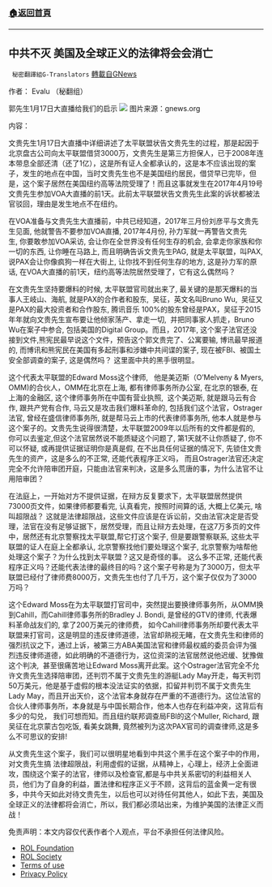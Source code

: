 ###  [:house:返回首頁](https://github.com/ourhimalayas/txt)
---


## 中共不灭 美国及全球正义的法律将会会消亡
` 秘密翻譯組G-Translators` [轉載自GNews](https://gnews.org/zh-hans/1878894/)

作者： Evalu （秘翻组）

郭先生1月17日大直播给我们的启示
![](https://assets.gnews.org/wp-content/uploads/2022/01/图片1-116.png)
图片来源：gnews.org

内容：

文贵先生1月17日大直播中详细讲述了太平联盟状告文贵先生的过程，那是起因于北京盘古公司向太平联盟借贷3000万，文贵先生是第三方担保人，已于2008年连本带息全部还清（还了1亿），这是所有证人全都承认的，这是本不应该出现的案子，发生的地点在中国，当时文贵先生也不是美国纽约居民，借贷早已完毕，但是，这个案子居然在美国纽约高等法院受理了！而且这事就发生在2017年4月19号文贵先生参加VOA大直播的前1天。此前太平联盟状告文贵先生此案的诉状都被法官驳回，理由是发生地点不在纽约。

在VOA准备与文贵先生大直播前，中共已经知道，2017年三月份刘彦平与文贵先生见面, 他就警告不要参加VOA直播, 2017年4月份, 孙力军就一再警告文贵先生, 你要敢参加VOA采访, 会让你在全世界没有任何生存的机会, 会拿走你家族和你一切的东西, 让你睡在马路上, 而且明确告诉文贵先生PAG, 就是太平联盟，叫PAX, 说PAX会让你像疯狗一样在大街上, 让你找不到任何生存的地方, 这是孙力军的原话, 在VOA大直播的前1天，纽约高等法院居然受理了，它有这么偶然吗？

在文贵先生坚持要爆料的时候, 太平联盟官司就出来了, 最关键的是那天爆料的当事人王岐山、海航, 就是PAX的合作者和股东,  吴征，英文名叫Bruno Wu,  吴征又是PAX的最大投资者和合作股东, 腾讯音乐 100%的股东曾经是PAX，吴征于2015年年就向文贵先生宣布要让他倾家荡产、拿走一切,  并把同事家人抓走，Bruno Wu在案子中参合, 包括美国的Digital Group。而且，2017年, 这个案子法官还没接到文件,熊宪民最早说这个文件，预告这个郭文贵完了、公寓要输, 博讯最早报道的, 而博讯和熊宪民在美国有多起刑事和涉嫌中共间谍的案子, 现在被FBI、被国土安全部调查的案子, 这是偶然吗？ 这里面中共的黑手很明显。

这个代表太平联盟的Edward Moss这个律师,   他是美迈斯（O’Melveny & Myers, OMM)的合伙人，OMM在北京在上海, 都有律师事务所办公室, 在北京的银泰, 在上海的金融区, 这个律师事务所在中国有营业执照,  这个美迈斯, 就是跟马云有合作, 跟共产党有合作, 马云又是攻击我们爆料革命的, 包括我们这个法官，Ostrager法官, 曾经在盛信律师事务所, 就是帮马云上市的代表律师事务所, 他本人就是参与这个案子的。文贵先生说得很清楚，太平联盟2009年以后所有的文件都是假的, 你可以去鉴定,但这个法官居然说不能质疑这个问题了, 第1天就不让你质疑了, 你不可以怀疑, 或再提供证据证明你是真是假, 在不出具任何证据的情况下, 先锁住文贵先生的资产，这是多么的不正常, 还能代表程序正义吗， 而且Ostrager法官还决定完全不允许陪审团开庭，只能由法官来判决，这是多么荒唐的事，为什么法官不让用陪审团？

在法庭上，一开始对方不提供证据，在辩方反复要求下，太平联盟居然提供73000页文件，如果律师都要看完, 认真看完，按照时间算的话, 大概上亿美元, 啥叫超限战？ 这就是法律超限战，这些文件应该是在诉讼前，交由法官决定是否受理，法官在没有足够证据下，居然受理，而且让辩方去处理，在这7万多页的文件中，居然还有北京警察找太平联盟,帮它打这个案子, 但是要跟警察联系, 这些太平联盟的证人在庭上全都承认, 北京警察找他们要处理这个案子, 北京警察为啥帮他处理这个案子？为什么找到太平联盟？这又是奇怪的事。 这么多不正常, 还能代表程序正义吗？还能代表法律的最终目的吗？这个案子号称是为了3000万，但太平联盟已经付了律师费8000万，文贵先生也付了几千万，这个案子仅仅为了3000万吗？

这个Edward Moss在为太平联盟打官司中，突然提出要换律师事务所，从OMM换到Cahill，而Cahill律师事务所的Bradley J. Bondi, 是曾经的GTV的律师, 代表爆料革命战友们的, 拿了200万美元的律师费， 如今Cahill律师事务所却要代表太平联盟来打官司，这是明显的违反律师道德，法官却熟视无睹，在文贵先生和律师的强烈抗议之下，通过上诉，被第三方ABA美国法官和律师最权威的委员会评为强烈违反律师道德，如此明确的不道德行为，这位资深的法官居然说他迟缓、犹豫做这个判决,  甚至很痛苦地让Edward Moss离开此案。这个Ostrager法官完全不允许文贵先生选择陪审团，还判罚不属于文贵先生的游艇Lady May开走，每天判罚50万美元，他是基于虚假的根本没法证实的依据，扣留并判罚不属于文贵先生Lady May，而且开出天价，这个法官本身就存在严重的不道德行为。这位法官的合伙人律师事务所，本身就是与中国长期合作，他本人也存在利益冲突，这背后有多少的勾兑， 我们可想而知。而且纽约联邦调查局FBI的这个Muller, Richard, 跟吴征在北京蒙古包吃饭, 看美女跳舞, 竟然被列为这次PAX官司的调查律师,这是多么不可思议的安排!

从文贵先生这个案子，我们可以很明星地看到中共这个黑手在这个案子中的作用，对文贵先生搞 法律超限战，利用虚假的证据，从精神上，心理上，经济上全面进攻，围绕这个案子的法官，律师以及检查官,都是与中共关系密切的利益相关人员，他们为了自身的利益，置法律和程序正义于不顾，这背后的蓝金黄一定有很多，中共今天如此对待文贵先生，以后也可以对待任何其他人，如此下去，美国及全球正义的法律都将会消亡，所以，我们都必须站出来，为维护美国的法律正义而战！

 

免责声明：本文内容仅代表作者个人观点，平台不承担任何法律风险。

- [ROL Foundation](https://rolfoundation.org/)
- [ROL Society](https://rolsociety.org/)
- [Terms of use](https://gnews.org/terms-of-use-3/)
- [Privacy Policy](https://gnews.org/privacy-policy/)
